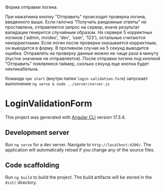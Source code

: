 Форма отправки логина.

При нажатиина кнопку "Отправить" происходит проверка логина, введенного выше. Если галочка "Получать рандомные ответы" не проставлена, отправляется запрос на сервер, иначе результат валидации генерится случайным образом.
На сервере 5 корректных логинов ('admin, mvideo', 'dev', 'user', '123'), остальные считаются некорректными. 
Если логин после проверки оказывается корректным, он выводится в форму. В противном случае на 5 секунд выводится ошибка. 
Отправлять на проверку данные можно не чаще раза в минуту (пустое значение не отправляется).
После отправки логина под кнопкой "Отправить" поялвляеся таймер, сколько секунд еще кнопка будет некликабельна.

Команда `npm start` (внутри папки `login-validation-form`) запускает выполнение `ng serve & node ../server/server.js`

# LoginValidationForm

This project was generated with [Angular CLI](https://github.com/angular/angular-cli) version 17.3.4.

## Development server

Run `ng serve` for a dev server. Navigate to `http://localhost:4200/`. The application will automatically reload if you change any of the source files.

## Code scaffolding

Run `ng build` to build the project. The build artifacts will be stored in the `dist/` directory.
